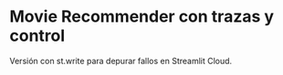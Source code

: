 # Movie Recommender con trazas y control
Versión con st.write para depurar fallos en Streamlit Cloud.